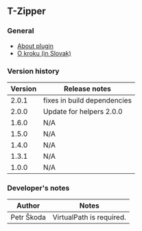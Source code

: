 T-Zipper
----------

### General

* [About plugin](./src/main/resources/About.md)
* [O kroku (in Slovak)](./src/main/resources/About_sk.md)

### Version history

|Version |Release notes |
|--------|--------------|
|2.0.1   | fixes in build dependencies |
|2.0.0   | Update for helpers 2.0.0 |
|1.6.0   | N/A |
|1.5.0   | N/A |
|1.4.0   | N/A |
|1.3.1   | N/A |
|1.0.0   | N/A |

### Developer's notes

|Author |Notes |
|-------|------|
|Petr Škoda|VirtualPath is required. |
